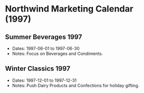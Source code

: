 # Northwind Marketing Calendar (1997)
## Summer Beverages 1997
- Dates: 1997-06-01 to 1997-06-30
- Notes: Focus on Beverages and Condiments.
## Winter Classics 1997
- Dates: 1997-12-01 to 1997-12-31
- Notes: Push Dairy Products and Confections for holiday gifting.
